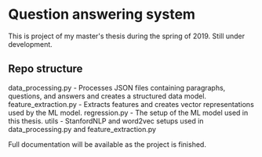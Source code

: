 # Question answering system
This is project of my master's thesis during the spring of 2019. Still under development.

## Repo structure
data_processing.py - Processes JSON files containing paragraphs, questions, and answers and creates a structured data model.
feature_extraction.py - Extracts features and creates vector representations used by the ML model.
regression.py - The setup of the ML model used in this thesis.
utils - StanfordNLP and word2vec setups used in data_processing.py and feature_extraction.py

Full documentation will be available as the project is finished.